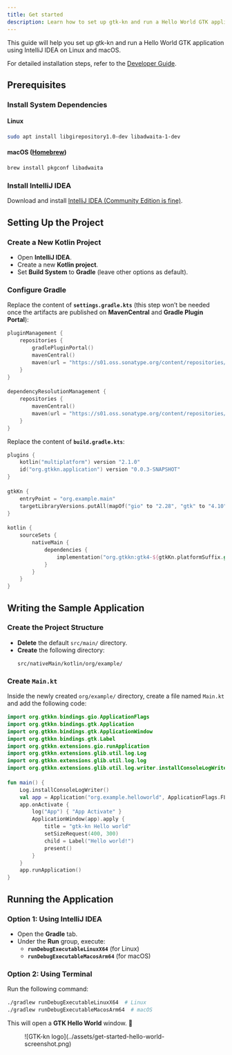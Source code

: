 ```yaml
---
title: Get started
description: Learn how to set up gtk-kn and run a Hello World GTK application using Kotlin and Gradle in IntelliJ IDEA on Linux and macOS.
---
```


This guide will help you set up gtk-kn and run a Hello World GTK application using IntelliJ IDEA on Linux and macOS.

For detailed installation steps, refer to the [Developer Guide](../developer-guide/index.md).

## Prerequisites

### Install System Dependencies

#### Linux

```sh
sudo apt install libgirepository1.0-dev libadwaita-1-dev
```

#### macOS ([Homebrew](https://brew.sh/))

```sh
brew install pkgconf libadwaita
```

### Install IntelliJ IDEA

Download and install [IntelliJ IDEA (Community Edition is fine)](https://www.jetbrains.com/idea/download/).

## Setting Up the Project

### Create a New Kotlin Project

- Open **IntelliJ IDEA**.
- Create a new **Kotlin project**.
- Set **Build System** to **Gradle** (leave other options as default).

### Configure Gradle

Replace the content of **`settings.gradle.kts`** (this step won’t be needed once the artifacts are published on
**MavenCentral** and **Gradle Plugin Portal**):

```kotlin
pluginManagement {
    repositories {
        gradlePluginPortal()
        mavenCentral()
        maven(url = "https://s01.oss.sonatype.org/content/repositories/snapshots/")
    }
}

dependencyResolutionManagement {
    repositories {
        mavenCentral()
        maven(url = "https://s01.oss.sonatype.org/content/repositories/snapshots/")
    }
}
```

Replace the content of **`build.gradle.kts`**:

```kotlin
plugins {
    kotlin("multiplatform") version "2.1.0"
    id("org.gtkkn.application") version "0.0.3-SNAPSHOT"
}

gtkKn {
    entryPoint = "org.example.main"
    targetLibraryVersions.putAll(mapOf("gio" to "2.28", "gtk" to "4.10"))
}

kotlin {
    sourceSets {
        nativeMain {
            dependencies {
                implementation("org.gtkkn:gtk4-${gtkKn.platformSuffix.get()}:0.0.3-SNAPSHOT")
            }
        }
    }
}
```

## Writing the Sample Application

### Create the Project Structure

- **Delete** the default `src/main/` directory.
- **Create** the following directory:
  ```
  src/nativeMain/kotlin/org/example/
  ```

### Create `Main.kt`

Inside the newly created `org/example/` directory, create a file named `Main.kt` and add the following code:

```kotlin
import org.gtkkn.bindings.gio.ApplicationFlags
import org.gtkkn.bindings.gtk.Application
import org.gtkkn.bindings.gtk.ApplicationWindow
import org.gtkkn.bindings.gtk.Label
import org.gtkkn.extensions.gio.runApplication
import org.gtkkn.extensions.glib.util.log.Log
import org.gtkkn.extensions.glib.util.log.log
import org.gtkkn.extensions.glib.util.log.writer.installConsoleLogWriter

fun main() {
    Log.installConsoleLogWriter()
    val app = Application("org.example.helloworld", ApplicationFlags.FLAGS_NONE)
    app.onActivate {
        log("App") { "App Activate" }
        ApplicationWindow(app).apply {
            title = "gtk-kn Hello world"
            setSizeRequest(400, 300)
            child = Label("Hello world!")
            present()
        }
    }
    app.runApplication()
}
```

## Running the Application

### Option 1: Using IntelliJ IDEA

- Open the **Gradle** tab.
- Under the **Run** group, execute:
    - **`runDebugExecutableLinuxX64`** (for Linux)
    - **`runDebugExecutableMacosArm64`** (for macOS)

### Option 2: Using Terminal

Run the following command:

```sh
./gradlew runDebugExecutableLinuxX64  # Linux
./gradlew runDebugExecutableMacosArm64  # macOS
```

This will open a **GTK Hello World** window. 🎉

<figure markdown>
![GTK-kn logo](../assets/get-started-hello-world-screenshot.png)
</figure>
